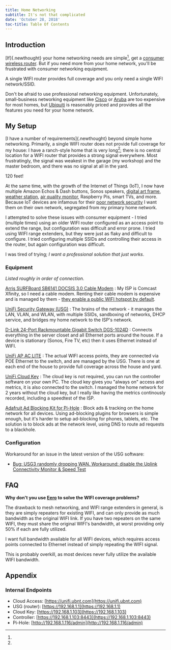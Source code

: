 ```yaml
---
title: Home Networking
subtitle: It's not that complicated
date: 'October 28, 2018'
toc-title: Table Of Contents
---
```


## Introduction

[If]{.newthought} your home networking needs are simple[^simple_home_network], get a [consumer wireless router](https://thewirecutter.com/reviews/best-wi-fi-router/).
But if you need more from your home network, you'll be frustrated with consumer networking equipment.

[^simple_home_network]:
A single WIFI router provides full coverage and you only need a single WIFI network/SSID.

Don't be afraid to use professional networking equipment. Unfortunately, small-business networking equipment
like [Cisco](https://www.cisco.com/c/en/us/solutions/small-business.html) or [Aruba](https://www.arubanetworks.com/)
are too expensive for most homes, but [Ubiquiti](https://www.ubnt.com/) is reasonably priced and provides
all the features you need for your home network.

## My Setup

[I have a number of requirements]{.newthought} beyond simple home networking. Primarily, a single WIFI router does not provide
full coverage for my house: I have a ranch-style home that is very long[^house_length]; there is no central location for
a WIFI router that provides a strong signal everywhere. Most frustratingly, the signal was weakest in the garage
(my workshop) and the master bedroom, and there was no signal at all in the yard.

[^house_length]:
120 feet!

At the same time, with the growth of the Internet of Things (IoT), I now have multiple Amazon Echos & Dash
buttons, Sonos speakers, [digital art frame](https://www.electricobjects.com/),
[weather station](https://www.ambientweather.com/amws1000wifi.html),
[air quality monitor](https://www.purpleair.com/sensors), Raspberry Pis, smart TVs, and more. Because IoT devices
are infamous for their [poor network security](https://www.google.com/search?q=iot+security+attacks) I want them
on their own network, segregated from my primary home network.

I attempted to solve these issues with consumer equipment - I tried (multiple times) using an older WIFI router
configured as an access point to extend the range, but configuration was difficult and error prone. I tried
using WIFI range extenders, but they were just as flaky and difficult to configure. I tried configuring multiple SSIDs
and controlling their access in the router, but again configuration was difficult.

I was tired of trying; *I want a professional solution that just works*.

### Equipment

*Listed roughly in order of connection.*

[Arris SURFBoard SB6141 DOCSIS 3.0 Cable Modem](https://smile.amazon.com/dp/B00YUU5628)
:    My ISP is Comcast Xfinity, so I need a cable modem. Renting their cable modem is expensive and is managed
     by them - [they enable a public WIFI hotspot by default](https://www.xfinity.com/support/articles/disable-xfinity-wifi-home-hotspot).

[UniFi Security Gateway (USG)](https://www.ubnt.com/unifi-routing/usg/)
:    The brains of the network - it manages the LAN, VLAN, and WLAN, with multiple SSIDs, sandboxing of networks,
     DHCP service, and bridges my home network to the ISP's network.

[D-Link 24-Port Rackmountable Gigabit Switch DGS-1024D](https://www.amazon.com/D-Link-24-Port-Rackmountable-Gigabit-DGS-1024D/dp/B0002TPFTA)
:    Connects everything in the server closet and all Ethernet ports around the house. If a device is stationary
     (Sonos, Fire TV, etc) then it uses Ethernet instead of WIFI.

[UniFi AP AC LITE](https://www.ubnt.com/unifi/unifi-ap-ac-lite/)
:    The actual WIFI access points, they are connected via POE Ethernet to the switch, and are managed by the USG.
     There is one at each end of the house to provide full coverage across the house and yard.

[UniFi Cloud Key](https://www.ubnt.com/unifi/unifi-cloud-key/)
:    The cloud key is not required, you can run the controller software on your own PC. The cloud key gives you
     "always on" access and metrics, it is also connected to the switch. I managed the home network for 2 years without
     the cloud key, but I really like having the metrics continously recorded, including a speedtest of the ISP.

[Adafruit Ad Blocking Kit for Pi-Hole](https://www.adafruit.com/product/3974)
:    Block ads & tracking on the home network for all devices. Using ad-blocking plugins for browsers is simple enough,
     but it's harder to setup ad-blocking for phones, tablets, etc. The solution is to block ads at the network level,
     using DNS to route ad requests to a blackhole.

### Configuration

Workaround for an issue in the latest version of the USG software:

* [Bug: USG3 randomly dropping WAN. Workaround: disable the Uplink Connectivity Monitor & Speed Test](https://community.ubnt.com/t5/UniFi-Routing-Switching/Bug-USG3-randomly-dropping-WAN-Workaround-disable-the-Uplink/td-p/2544759)


## FAQ

**Why don't you use [Eero](https://eero.com/) to solve the WIFI coverage problems?**

The drawback to mesh networking, and WIFI range extenders in general, is they are simply repeaters for existing WIFI,
and can only provide as much bandwidth as the original WIFI link. If you have two repeaters on the same WIFI, they
must share the original WIFI's bandwidth, at worst providing only 50% if each are fully utilized.

I want full bandwidth available for all WIFI devices, which requires access points connected to Ethernet instead
of simply repeating the WIFI signal.

This is probably overkill, as most devices never fully utilize the available WIFI bandwidth.

## Appendix

### Internal Endpoints

* Cloud Access: [https://unifi.ubnt.com](https://unifi.ubnt.com)
* USG (router): [https://192.168.1.1](https://192.168.1.1)
* Cloud Key: [https://192.168.1.103](https://192.168.1.103)
* Controller: [https://192.168.1.103:8443](https://192.168.1.103:8443)
* Pi-Hole: [http://192.168.1.116/admin](http://192.168.1.116/admin)

